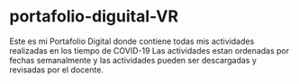 # portafolio-diguital-VR
Este es mi Portafolio Digital donde contiene todas mis actividades realizadas en los tiempo de COVID-19 
Las actividades estan ordenadas por fechas semanalmente y las actividades pueden ser descargadas y revisadas por el docente.
